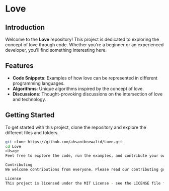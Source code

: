 # Love

## Introduction
Welcome to the **Love** repository! This project is dedicated to exploring the concept of love through code. Whether you're a beginner or an experienced developer, you'll find something interesting here.

## Features
- **Code Snippets**: Examples of how love can be represented in different programming languages.
- **Algorithms**: Unique algorithms inspired by the concept of love.
- **Discussions**: Thought-provoking discussions on the intersection of love and technology.

## Getting Started
To get started with this project, clone the repository and explore the different files and folders.

```bash
git clone https://github.com/ahsanibnewalid/Love.git
cd Love
>Usage
Feel free to explore the code, run the examples, and contribute your own ideas. If you have any questions or suggestions, please open an issue or submit a pull request.

Contributing
We welcome contributions from everyone. Please read our contributing guidelines to get started.

License
This project is licensed under the MIT License - see the LICENSE file for details.
